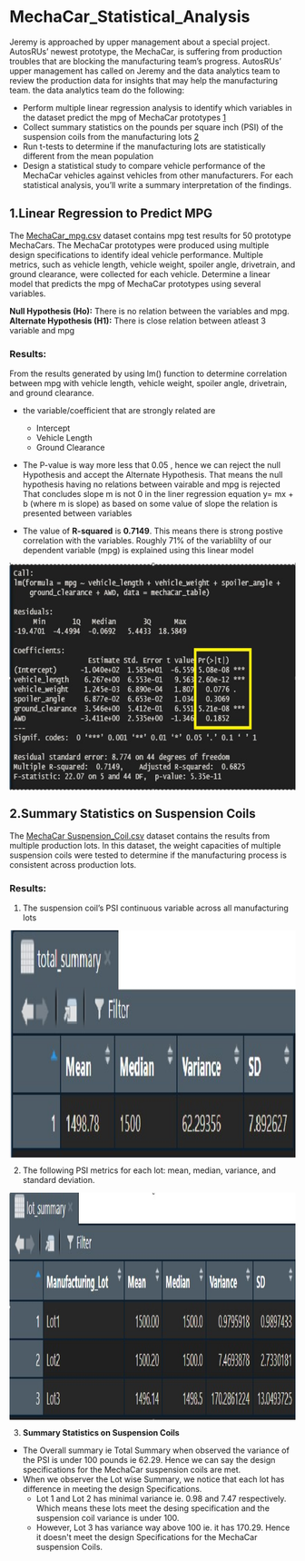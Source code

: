 # MechaCar_Statistical_Analysis
Jeremy is approached by upper management about a special project. AutosRUs’ newest prototype, the MechaCar, is suffering from production troubles that are blocking the manufacturing team’s progress. AutosRUs’ upper management has called on Jeremy and the data analytics team to review the production data for insights that may help the manufacturing team.
the data analytics team do the following:

* Perform multiple linear regression analysis to identify which variables in the dataset predict the mpg of MechaCar prototypes [1](#1-Linear-Regression-to-Predict-MPG)
* Collect summary statistics on the pounds per square inch (PSI) of the suspension coils from the manufacturing lots [2](#2-Summary-Statistics-on-Suspension-Coils)
* Run t-tests to determine if the manufacturing lots are statistically different from the mean population
* Design a statistical study to compare vehicle performance of the MechaCar vehicles against vehicles from other manufacturers. For each statistical analysis, you’ll write a summary interpretation of the findings.


## 1.Linear Regression to Predict MPG

The [MechaCar_mpg.csv](#MechaCar_mpg.csv) dataset contains mpg test results for 50 prototype MechaCars. The MechaCar prototypes were produced using multiple design specifications to identify ideal vehicle performance. Multiple metrics, such as vehicle length, vehicle weight, spoiler angle, drivetrain, and ground clearance, were collected for each vehicle. Determine a linear model that predicts the mpg of MechaCar prototypes using several variables. 

**Null Hypothesis (Ho):** There is no relation between the variables and mpg.      
**Alternate Hypothesis (H1):** There is close relation between atleast 3 variable and mpg


### Results:
From the results generated by using lm() function to determine correlation between mpg with vehicle length, vehicle weight, spoiler angle, drivetrain, and ground clearance. 

* the variable/coefficient that are strongly related are 
    - Intercept
    - Vehicle Length
    - Ground Clearance
    
* The P-value is way more less that 0.05 , hence we can reject the null Hypothesis and accept the Alternate Hypothesis. 
  That means the null hypothesis having no relations between vairable and mpg is rejected 
  That concludes slope m is not 0 in the liner regression equation y= mx + b (where m is slope) 
  as based on some value of slope the relation is presented between variables
  
* The value of **R-squared** is **0.7149**. This means there is strong postive correlation with the variables. Roughly 71% of the variablilty of our dependent variable (mpg) is explained using this linear model

<p align="center"> <img src="images/D1.jpg"  align="center" height="400" width="800"></p>

## 2.Summary Statistics on Suspension Coils
The [MechaCar Suspension_Coil.csv](#Suspension_Coil.csv) dataset contains the results from multiple production lots. In this dataset, the weight capacities of multiple suspension coils were tested to determine if the manufacturing process is consistent across production lots.

### Results:
1) The suspension coil’s PSI continuous variable across all manufacturing lots

<p align="center"> <img src="images/D2_total_summary.jpg"  align="center" height="400" width="800"></p>

2) The following PSI metrics for each lot: mean, median, variance, and standard deviation.

<p align="center"> <img src="images/D2_lot_summary.jpg"  align="center" height="400" width="800"></p>

3) **Summary Statistics on Suspension Coils**
 * The Overall summary ie Total Summary when observed the variance of the PSI is under 100 pounds ie 62.29. Hence we can say the design specifications for the MechaCar suspension coils are met.
 * When we observer the Lot wise Summary, we notice that each lot has difference in meeting the design Specifications.
    - Lot 1 and Lot 2 has minimal variance ie. 0.98 and 7.47 respectively. Which means these lots meet the desing specification and the suspension coil variance is under 100.
    - However, Lot 3 has variance way above 100 ie. it has 170.29. Hence it doesn't meet the design Specifications for the MechaCar suspension Coils.


